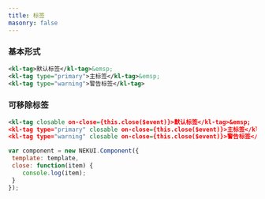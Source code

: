 ```yaml
---
title: 标签
masonry: false
---
```


<!-- demo_start -->
### 基本形式
<div class="m-example"></div>

```xml
<kl-tag>默认标签</kl-tag>&emsp;
<kl-tag type="primary">主标签</kl-tag>&emsp;
<kl-tag type="warning">警告标签</kl-tag>
```
<!-- demo_end -->

<!-- demo_start -->
### 可移除标签
<div class="m-example"></div>

```xml
<kl-tag closable on-close={this.close($event)}>默认标签</kl-tag>&emsp;
<kl-tag type="primary" closable on-close={this.close($event)}>主标签</kl-tag>&emsp;
<kl-tag type="warning" closable on-close={this.close($event)}>警告标签</kl-tag>
```

```javascript
var component = new NEKUI.Component({
 template: template,
 close: function(item) {
    console.log(item);
 }
});
```
<!-- demo_end -->